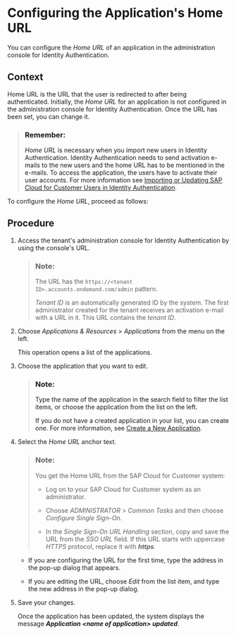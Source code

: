<!-- loioe3ff30e5682d475bb38910f275876ab2 -->

# Configuring the Application's Home URL

You can configure the *Home URL* of an application in the administration console for Identity Authentication.



<a name="loioe3ff30e5682d475bb38910f275876ab2__context_rfp_q1x_k2b"/>

## Context

Home URL is the URL that the user is redirected to after being authenticated. Initially, the *Home URL* for an application is not configured in the administration console for Identity Authentication. Once the URL has been set, you can change it.

> ### Remember:  
> *Home URL* is necessary when you import new users in Identity Authentication. Identity Authentication needs to send activation e-mails to the new users and the home URL has to be mentioned in the e-mails. To access the application, the users have to activate their user accounts. For more information see [Importing or Updating SAP Cloud for Customer Users in Identity Authentication](Importing_or_Updating_SAP_Cloud_for_Customer_Users_in_Identity_Authentication_7c4ce35.md).

To configure the *Home URL*, proceed as follows:



<a name="loioe3ff30e5682d475bb38910f275876ab2__steps_ehc_fn2_sy"/>

## Procedure

1.  Access the tenant's administration console for Identity Authentication by using the console's URL.

    > ### Note:  
    > The URL has the `https://<tenant ID>.accounts.ondemand.com/admin` pattern.
    > 
    > *Tenant ID* is an automatically generated ID by the system. The first administrator created for the tenant receives an activation e-mail with a URL in it. This URL contains the *tenant ID*.

2.  Choose *Applications & Resources* \> *Applications* from the menu on the left.

    This operation opens a list of the applications.

3.  Choose the application that you want to edit.

    > ### Note:  
    > Type the name of the application in the search field to filter the list items, or choose the application from the list on the left.
    > 
    > If you do not have a created application in your list, you can create one. For more information, see [Create a New Application](https://help.sap.com/viewer/6d6d63354d1242d185ab4830fc04feb1/Cloud/en-US/0d4b255051c74955a959146beee4bd8c.html).

4.  Select the *Home URL* anchor text.

    > ### Note:  
    > You get the Home URL from the SAP Cloud for Customer system:
    > 
    > -   Log on to your SAP Cloud for Customer system as an administrator.
    > 
    > -   Choose *ADMINISTRATOR* \> *Common Tasks* and then choose *Configure Single Sign-On*.
    > 
    > -   In the *Single Sign-On URL Handling* section, copy and save the URL from the *SSO URL* field. If this URL starts with uppercase *HTTPS* protocol, replace it with ***https***.

    -   If you are configuring the URL for the first time, type the address in the pop-up dialog that appears.

    -   If you are editing the URL, choose *Edit* from the list item, and type the new address in the pop-up dialog.

5.  Save your changes.

    Once the application has been updated, the system displays the message ***Application <name of application\> updated***.


